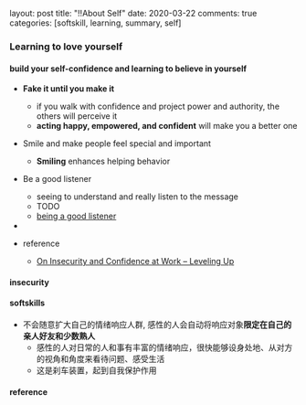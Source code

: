 layout: post
title: "!!About Self"
date: 2020-03-22
comments: true
categories: [softskill, learning, summary, self]

###  Learning to love yourself  

#### build your self-confidence and learning to believe in yourself  
   * **Fake it until you make it**  
       - if you walk with confidence and project power and authority, the others will perceive it  
       - **acting happy, empowered, and confident** will make you a better one  

   * Smile and make people feel special and important  
       - **Smiling** enhances helping behavior  

   * Be a good listener  
       - seeing to understand and really listen to the message 
       - TODO  
       - [being a good listener](http://katemats.com/improve-your-communication-skills-listening-being-awesome-part-3a/)

   * 

   * reference 
       - [On Insecurity and Confidence at Work – Leveling Up](http://katemats.com/on-insecurity-and-confidence-at-work/)


####  insecurity  

#### softskills  
   * 不会随意扩大自己的情绪响应人群, 感性的人会自动将响应对象**限定在自己的亲人好友和少数熟人**  
     - 感性的人对日常的人和事有丰富的情绪响应，很快能够设身处地、从对方的视角和角度来看待问题、感受生活  
     - 这是刹车装置，起到自我保护作用  

#### reference
